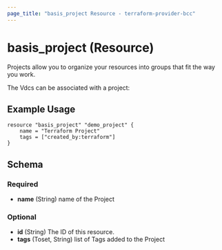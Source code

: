 ```yaml
---
page_title: "basis_project Resource - terraform-provider-bcc"
---
```

# basis_project (Resource)

Projects allow you to organize your resources into groups that fit the way you work.

The Vdcs can be associated with a project:

## Example Usage

```hcl
resource "basis_project" "demo_project" {
    name = "Terraform Project"
    tags = ["created_by:terraform"]
}
```

## Schema

### Required

- **name** (String) name of the Project

### Optional

- **id** (String) The ID of this resource.
- **tags** (Toset, String) list of Tags added to the Project
